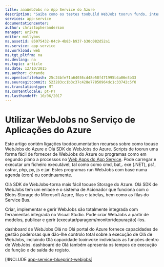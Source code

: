 ```yaml
---
title: aaaWebJobs no App Service do Azure
description: "Saiba como os testes toobuild WebJobs toorun fundo, interagir com serviços como o armazenamento e de barramento de serviço e criar tarefas agendadas."
services: app-service
documentationcenter: 
author: christopheranderson
manager: erikre
editor: mollybos
ms.assetid: 85975432-04c9-4b83-b937-b30c082d52a1
ms.service: app-service
ms.workload: web
ms.tgt_pltfrm: na
ms.devlang: na
ms.topic: article
ms.date: 12/10/2015
ms.author: chrande
ms.openlocfilehash: 25c24bfe71a64036cd48e58f471995b4a06e3b33
ms.sourcegitcommit: 523283cc1b3c37c428e77850964dc1c33742c5f0
ms.translationtype: MT
ms.contentlocale: pt-PT
ms.lasthandoff: 10/06/2017
---
```

# <a name="using-webjobs-in-azure-app-service"></a>Utilizar WebJobs no Serviço de Aplicações do Azure
Este artigo contém ligações toodocumentation recursos sobre como toouse WebJobs do Azure e Olá SDK de WebJobs do Azure. Scripts de toorun uma forma fácil de fornecer de WebJobs do Azure ou programas como em segundo plano a processos no [Web Apps do App Service](http://go.microsoft.com/fwlink/?LinkId=529714). Pode carregar e executar um ficheiro executável, tal como como cmd, bat,. exe (.NET), ps1, ostrar, php, py, js e jar. Estes programas run WebJobs com base numa agenda (cron) ou continuamente.

Olá SDK de WebJobs-torna mais fácil toouse Storage do Azure. Olá SDK de WebJobs tem um enlace e o sistema de Acionador que funciona com o Blobs Storage do Microsoft Azure, filas e tabelas, bem como as filas do Service Bus.

Criar, implementar e gerir WebJobs são totalmente integrada com ferramentas integrada no Visual Studio. Pode criar WebJobs a partir de modelos, publicar e gerir (executar/paragem/monitor/depuração)-los.

dashboard de WebJobs Olá no Olá portal do Azure fornece capacidades de gestão poderosas que dão-lhe controlo total sobre a execução de Olá de WebJobs, incluindo Olá capacidade tooinvoke individuais as funções dentro de WebJobs. dashboard de Olá também apresenta os tempos de execução de função e de saída de registo.

[!INCLUDE [app-service-blueprint-webjobs](../../includes/app-service-blueprint-webjobs.md)]

